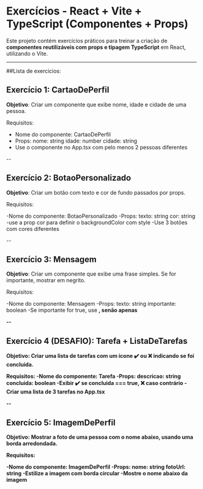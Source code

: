 # Exercícios - React + Vite + TypeScript (Componentes + Props)

Este projeto contém exercícios práticos para treinar a criação de **componentes reutilizáveis com props e tipagem TypeScript** em React, utilizando o Vite.

---

##Lista de exercicios: 

## Exercício 1: CartaoDePerfil

**Objetivo**: Criar um componente que exibe nome, idade e cidade de uma pessoa.

Requisitos:
- Nome do componente: CartaoDePerfil
- Props:
  nome: string
  idade: number
  cidade: string
- Use o componente no App.tsx com pelo menos 2 pessoas diferentes

--

## Exercício 2: BotaoPersonalizado

**Objetivo**: Criar um botão com texto e cor de fundo passados por props.

Requisitos:

-Nome do componente: BotaoPersonalizado
-Props:
  texto: string
  cor: string
-use a prop cor para definir o backgroundColor com style
-Use 3 botões com cores diferentes

--

## Exercício 3: Mensagem

**Objetivo**: Criar um componente que exibe uma frase simples. Se for importante, mostrar em negrito.

Requisitos:

-Nome do componente: Mensagem
-Props:
  texto: string
  importante: boolean
-Se importante for true, use <strong>, senão apenas <p>

--

## Exercício 4 (DESAFIO): Tarefa + ListaDeTarefas

**Objetivo**: Criar uma lista de tarefas com um ícone ✔️ ou ❌ indicando se foi concluída.

Requisitos:
-Nome do componente: Tarefa
-Props:
  descricao: string
  concluida: boolean
-Exibir ✔️ se concluida === true, ❌ caso contrário
-Criar uma lista de 3 tarefas no App.tsx

--

## Exercício 5: ImagemDePerfil

**Objetivo**: Mostrar a foto de uma pessoa com o nome abaixo, usando uma borda arredondada.

Requisitos:

-Nome do componente: ImagemDePerfil
-Props:
  nome: string
  fotoUrl: string
-Estilize a imagem com borda circular
-Mostre o nome abaixo da imagem

